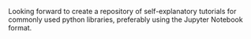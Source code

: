 Looking forward to create a repository of self-explanatory tutorials for commonly used python libraries, preferably using the Jupyter Notebook format.



